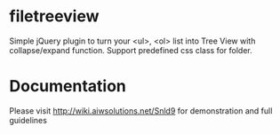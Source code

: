 filetreeview
============

Simple jQuery plugin to turn your &lt;ul>, &lt;ol> list into Tree View with collapse/expand function. Support predefined css class for folder.

Documentation
=============

Please visit http://wiki.aiwsolutions.net/Snld9 for demonstration and full guidelines
